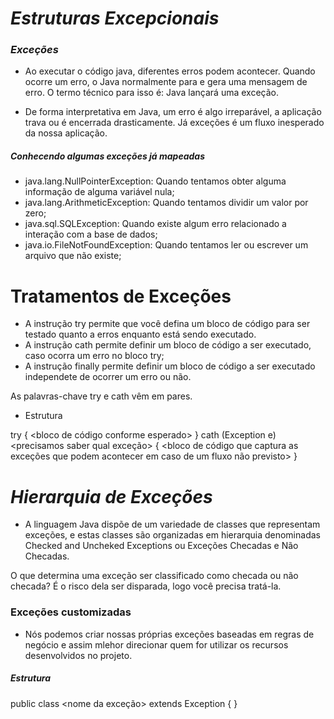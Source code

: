 # **_Estruturas Excepcionais_**

### _Exceções_

- Ao executar o código java, diferentes erros podem acontecer. Quando ocorre um erro, o Java normalmente para e gera uma mensagem de erro. O termo técnico para isso é: Java lançará uma exceção.

- De forma interpretativa em Java, um erro é algo irreparável, a aplicação trava ou é encerrada drasticamente. Já exceções é um fluxo inesperado da nossa aplicação.

##### Conhecendo algumas exceções já mapeadas

- java.lang.NullPointerException: Quando tentamos obter alguma informação de alguma variável nula;
- java.lang.ArithmeticException: Quando tentamos dividir um valor por zero;
- java.sql.SQLException: Quando existe algum erro relacionado a interação com a base de dados;
- java.io.FileNotFoundException: Quando tentamos ler ou escrever um arquivo que não existe;

# Tratamentos de Exceções

- A instrução try permite que você defina um bloco de código para ser testado quanto a erros enquanto está sendo executado.
- A instrução cath permite definir um bloco de código a ser executado, caso ocorra um erro no bloco try;
- A instrução finally permite definir um bloco de código a ser executado independete de ocorrer um erro ou não. 

As palavras-chave try e cath vêm em pares.

- Estrutura

try {
	<bloco de código conforme esperado>
}
cath (Exception e)<precisamos saber qual exceção> {
	<bloco de código que captura as exceções que podem acontecer em caso de um fluxo não previsto>
}

# **_Hierarquia de Exceções_**

- A linguagem Java dispõe de um variedade de classes que representam exceções, e estas classes são organizadas em hierarquia denominadas Checked and Uncheked Exceptions ou Exceções Checadas e Não Checadas.

O que determina uma exceção ser classificado como checada ou não checada? 
É o risco dela ser disparada, logo você precisa tratá-la.

### Exceções customizadas

- Nós podemos criar nossas próprias exceções baseadas em regras de negócio e assim mlehor direcionar quem for utilizar os recursos desenvolvidos no projeto.

##### Estrutura

public class <nome da exceção> extends Exception {
}
